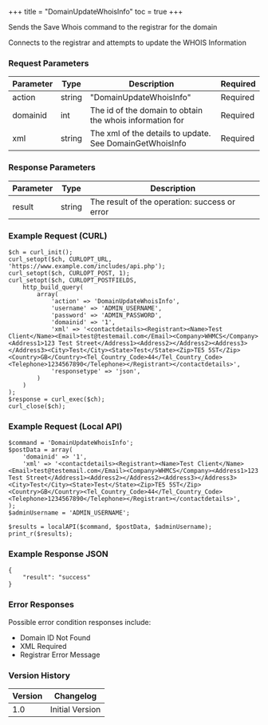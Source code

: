 +++
title = "DomainUpdateWhoisInfo"
toc = true
+++

Sends the Save Whois command to the registrar for the domain

Connects to the registrar and attempts to update the WHOIS Information

### Request Parameters

| Parameter | Type | Description | Required |
| --------- | ---- | ----------- | -------- |
| action | string | "DomainUpdateWhoisInfo" | Required |
| domainid | int | The id of the domain to obtain the whois information for | Required |
| xml | string | The xml of the details to update. See DomainGetWhoisInfo | Required |

### Response Parameters

| Parameter | Type | Description |
| --------- | ---- | ----------- |
| result | string | The result of the operation: success or error |


### Example Request (CURL)

```
$ch = curl_init();
curl_setopt($ch, CURLOPT_URL, 'https://www.example.com/includes/api.php');
curl_setopt($ch, CURLOPT_POST, 1);
curl_setopt($ch, CURLOPT_POSTFIELDS,
    http_build_query(
        array(
            'action' => 'DomainUpdateWhoisInfo',
            'username' => 'ADMIN_USERNAME',
            'password' => 'ADMIN_PASSWORD',
            'domainid' => '1',
            'xml' => '<contactdetails><Registrant><Name>Test Client</Name><Email>test@testemail.com</Email><Company>WHMCS</Company><Address1>123 Test Street</Address1><Address2></Address2><Address3></Address3><City>Test</City><State>Test</State><Zip>TE5 5ST</Zip><Country>GB</Country><Tel_Country_Code>44</Tel_Country_Code><Telephone>1234567890</Telephone></Registrant></contactdetails>',
            'responsetype' => 'json',
        )
    )
);
$response = curl_exec($ch);
curl_close($ch);
```


### Example Request (Local API)

```
$command = 'DomainUpdateWhoisInfo';
$postData = array(
    'domainid' => '1',
    'xml' => '<contactdetails><Registrant><Name>Test Client</Name><Email>test@testemail.com</Email><Company>WHMCS</Company><Address1>123 Test Street</Address1><Address2></Address2><Address3></Address3><City>Test</City><State>Test</State><Zip>TE5 5ST</Zip><Country>GB</Country><Tel_Country_Code>44</Tel_Country_Code><Telephone>1234567890</Telephone></Registrant></contactdetails>',
);
$adminUsername = 'ADMIN_USERNAME';

$results = localAPI($command, $postData, $adminUsername);
print_r($results);
```


### Example Response JSON

```
{
    "result": "success"
}
```


### Error Responses

Possible error condition responses include:

* Domain ID Not Found
* XML Required
* Registrar Error Message


### Version History

| Version | Changelog |
| ------- | --------- |
| 1.0 | Initial Version |
